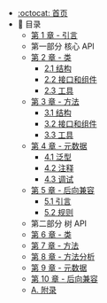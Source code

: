 * [:octocat: 首页](/README)
* :memo: 目录
    * [第 1 章 - 引言](/notes/1引言.md)
    * 第一部分 核心 API
    * [第 2 章 - 类](notes/2.0类.md) 
        * [2.1 结构](notes/2.1结构.md)    
        * [2.2 接口和组件](notes/2.2接口和组件.md)    
        * [2.3 工具](notes/2.3工具.md)    
    * [第 3 章 - 方法](/notes/3.0方法.md) 
        * [3.1 结构](/notes/3.1结构.md)    
        * [3.2 接口和组件](/notes/3.2接口和组件.md)    
        * [3.3 工具](/notes/3.3工具.md)    
    * [第 4 章 - 元数据](/notes/4.0元数据.md)     
        * [4.1 泛型](/notes/4.1泛型.md)    
        * [4.2 注释](/notes/4.2注释.md)    
        * [4.3 调试](/notes/4.3调试.md)   
    * [第 5 章 - 后向兼容](#)
        * [5.1 引言](#)    
        * [5.2 规则](#)    
    * 第二部分 树 API     
    * [第 6 章 - 类](#)     
    * [第 7 章 - 方法](#)   
    * [第 8 章 - 方法分析](#)   
    * [第 9 章 - 元数据](#) 
    * [第 10 章 - 后向兼容](#)
    * [A. 附录](#)
    